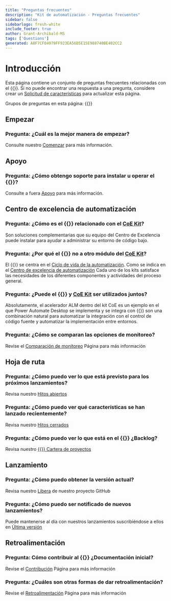 ```yaml
---
title: "Preguntas frecuentes"
description: "Kit de automatización - Preguntas frecuentes"
sidebar: false
sidebarlogo: fresh-white
include_footer: true
author: Grant-Archibald-MS
tags: ['Questions']
generated: A8F7CF04979FF923EA56D5E15E988740BE402CC2
---
```


# Introducción

Esta página contiene un conjunto de preguntas frecuentes relacionadas con el {{<product-name>}}. Si no puede encontrar una respuesta a una pregunta, considere crear un [Solicitud de características](https://github.com/microsoft/powercat-automation-kit/issues/new/choose) para actualizar esta página.

Grupos de preguntas en esta página:
{{<toc>}}

## Empezar

### **Pregunta:** ¿Cuál es la mejor manera de empezar?

Consulte nuestro [Comenzar](/es/get-started) para más información.

## Apoyo

### **Pregunta:** ¿Cómo obtengo soporte para instalar u operar el {{<product-name>}}?

Consulte a fuera [Apoyo](/es/support) para más información.

## Centro de excelencia de automatización

### **Pregunta:** ¿Cómo es el {{<product-name>}} relacionado con el [CoE Kit](https://learn.microsoft.com/power-platform/guidance/coe/starter-kit)?

Son soluciones complementarias que su equipo del Centro de Excelencia puede instalar para ayudar a administrar su entorno de código bajo.

### **Pregunta:** ¿Por qué el {{<product-name>}} no a otro módulo del [CoE Kit](https://learn.microsoft.com/power-platform/guidance/coe/starter-kit)?

El {{<product-name>}} se centra en el [Ciclo de vida de la automatización](https://learn.microsoft.com/power-automate/guidance/automation-kit/overview/automation-coe-strategy#automation-lifecycle). Como se indica en el [Centro de excelencia de automatización](https://learn.microsoft.com/power-automate/guidance/automation-kit/overview/automation-coe-strategy#automation-center-of-excellence) Cada uno de los kits satisface las necesidades de los diferentes componentes y actividades del proceso general.

### **Pregunta:** ¿Puede el {{<product-name>}} y [CoE Kit](https://learn.microsoft.com/power-platform/guidance/coe/starter-kit) ser utilizados juntos?

Absolutamente, el acelerador ALM dentro del kit CoE es un ejemplo en el que Power Automate Desktop se implementa y se integra con {{<product-name>}} son una combinación natural para automatizar la integración con el control de código fuente y automatizar la implementación entre entornos.

### **Pregunta:** ¿Cómo se comparan las opciones de monitoreo?

Revise el [Comparación de monitoreo](/es/monitoring-compare) Página para más información

## Hoja de ruta

### **Pregunta:** ¿Cómo puedo ver lo que está previsto para los próximos lanzamientos?

Revisa nuestro [Hitos abiertos](https://github.com/microsoft/powercat-automation-kit/milestones?state=open)

### **Pregunta:** ¿Cómo puedo ver qué características se han lanzado recientemente?

Revisa nuestro [Hitos cerrados](https://github.com/microsoft/powercat-automation-kit/milestones?state=closed)

### **Pregunta:** ¿Cómo puedo ver lo que está en el {{<product-name>}} ¿Backlog?

Revisa nuestro [{{<product-name>}} Cartera de proyectos](https://aka.ms/ak4pp/backlog)

## Lanzamiento

### **Pregunta:** ¿Cómo puedo obtener la versión actual?

Revisa nuestro [Libera](https://github.com/microsoft/powercat-automation-kit/releases) de nuestro proyecto GitHub

### **Pregunta:** ¿Cómo puedo ser notificado de nuevos lanzamientos?

Puede mantenerse al día con nuestros lanzamientos suscribiéndose a ellos en [Última versión](https://github.com/microsoft/powercat-automation-kit#latest-release)

## Retroalimentación

### **Pregunta:** Cómo contribuir al {{<product-name>}} ¿Documentación inicial?

Revise el [Contribución](/es/contribution) Página para más información

### **Pregunta:** ¿Cuáles son otras formas de dar retroalimentación?

Revise el [Retroalimentación](/es/contribution/feedback) Página para más información
